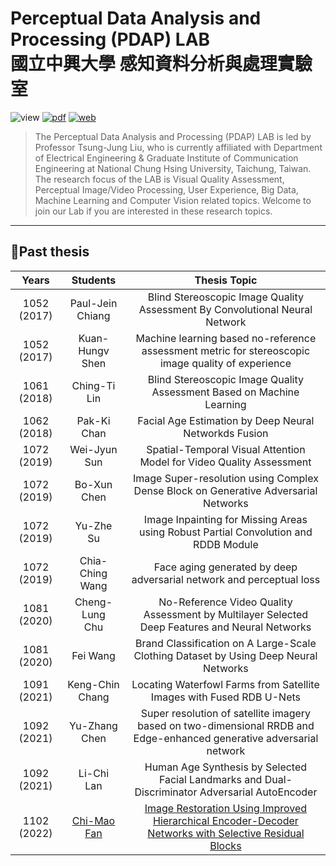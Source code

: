# Perceptual Data Analysis and Processing (PDAP) LAB<br>國立中興大學 感知資料分析與處理實驗室  
![view](https://komarev.com/ghpvc/?username=pdap722&color=blue) 
[![pdf](https://img.shields.io/badge/Info-Professor-brightgreen)](http://www.ee.nchu.edu.tw/main.asp?un=33&sn=83) 
[![web](https://img.shields.io/badge/Website-PDAP-orange)](https://sites.google.com/site/eelab907/guan-yu-about?authuser=0)  

> The Perceptual Data Analysis and Processing (PDAP) LAB is led by Professor Tsung-Jung Liu, who is currently affiliated with Department of Electrical Engineering & Graduate Institute of Communication Engineering at National Chung Hsing University, Taichung, Taiwan. The research focus of the LAB is Visual Quality Assessment, Perceptual Image/Video Processing, User Experience, Big Data, Machine Learning and Computer Vision related topics. Welcome to join our Lab if you are interested in these research topics.  

***

## 📑Past thesis  

|   Years   | Students | Thesis Topic |
|:---------:|:--------:|:------------:|
| 1052 (2017)| Paul-Jein<br> Chiang|Blind Stereoscopic Image Quality Assessment By Convolutional Neural Network|
| 1052 (2017)| Kuan-Hungv Shen| Machine learning based no-reference assessment metric for stereoscopic image quality of experience|
| 1061 (2018)| Ching-Ti<br> Lin| Blind Stereoscopic Image Quality Assessment Based on Machine Learning|
| 1062 (2018)| Pak-Ki<br> Chan | Facial Age Estimation by Deep Neural Networkds Fusion |
| 1072 (2019)| Wei-Jyun<br> Sun| Spatial-Temporal Visual Attention Model for Video Quality Assessment |
| 1072 (2019)| Bo-Xun<br> Chen | Image Super-resolution using Complex Dense Block on Generative Adversarial Networks |
| 1072 (2019)| Yu-Zhe<br> Su | Image Inpainting for Missing Areas using Robust Partial Convolution and RDDB Module |
| 1072 (2019)| Chia-Ching<br> Wang| Face aging generated by deep adversarial network and perceptual loss|
| 1081 (2020)| Cheng-Lung<br> Chu| No-Reference Video Quality Assessment by Multilayer Selected Deep Features and Neural Networks|
| 1081 (2020)| Fei Wang| Brand Classification on A Large-Scale Clothing Dataset by Using Deep Neural Networks |
| 1091 (2021)| Keng-Chin<br> Chang| Locating Waterfowl Farms from Satellite Images with Fused RDB U-Nets|
| 1092 (2021)| Yu-Zhang<br> Chen | Super resolution of satellite imagery based on two-dimensional RRDB and Edge-enhanced generative adversarial network |
| 1092 (2021)| Li-Chi<br> Lan | Human Age Synthesis by Selected Facial Landmarks and Dual-Discriminator Adversarial AutoEncoder |
| 1102 (2022)|[Chi-Mao<br> Fan](https://github.com/FanChiMao/SRMNet-thesis)|[Image Restoration Using Improved Hierarchical Encoder-Decoder Networks with Selective Residual Blocks](https://github.com/FanChiMao/SRMNet-thesis)|


